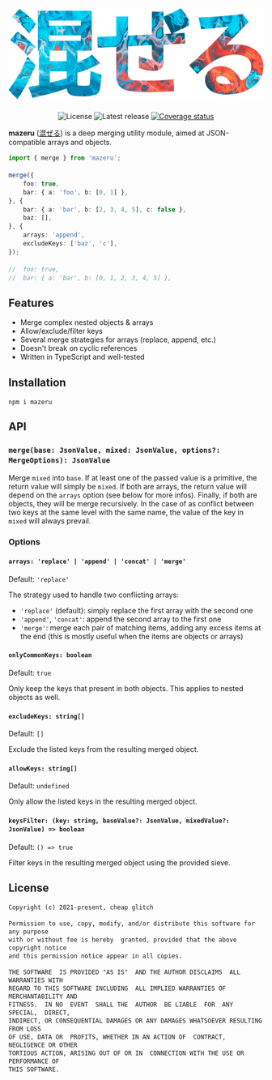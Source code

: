 <h1 align="center">
	<img alt="Mazeru" src="/docs/banner.png">
</h1>
<p align="center">
	<img alt="License" src="https://badgen.net/github/license/cheap-glitch/mazeru?color=green">
	<img alt="Latest release" src="https://badgen.net/github/release/cheap-glitch/mazeru?color=green">
	<a href="https://coveralls.io/github/cheap-glitch/mazeru?branch=main"><img alt="Coverage status" src="https://coveralls.io/repos/github/cheap-glitch/mazeru/badge.svg?branch=main"></a>
</p>

**mazeru** ([混ぜる](https://jisho.org/word/%E6%B7%B7%E3%81%9C%E3%82%8B))
is a deep merging utility module, aimed at JSON-compatible arrays and objects.

```typescript
import { merge } from 'mazeru';

merge({
	foo: true,
	bar: { a: 'foo', b: [0, 1] },
}, {
	bar: { a: 'bar', b: [2, 3, 4, 5], c: false },
	baz: [],
}, {
	arrays: 'append',
	excludeKeys: ['baz', 'c'],
});

// 	foo: true,
// 	bar: { a: 'bar', b: [0, 1, 2, 3, 4, 5] },
```

## Features

 * Merge complex nested objects & arrays
 * Allow/exclude/filter keys
 * Several merge strategies for arrays (replace, append, etc.)
 * Doesn't break on cyclic references
 * Written in TypeScript and well-tested

## Installation

```shell
npm i mazeru
```

## API

### `merge(base: JsonValue, mixed: JsonValue, options?: MergeOptions): JsonValue`

Merge `mixed` into `base`.  If at least one of the passed  value is a primitive,
the return value  will simply be `mixed`.  If both are arrays,  the return value
will depend on the `arrays` option (see  below for more infos). Finally, if both
are objects, they will be merge recursively.  In the case of as conflict between
two keys at the  same level with the same name, the value  of the key in `mixed`
will always prevail.

### Options

#### `arrays: 'replace' | 'append' | 'concat' | 'merge'`

Default: `'replace'`

The strategy used to handle two conflicting arrays:
 * `'replace'` (default): simply replace the first array with the second one
 * `'append'`, `'concat'`: append the second array to the first one
 * `'merge'`: merge each pair of matching  items, adding any excess items at the
   end (this is mostly useful when the items are objects or arrays)

#### `onlyCommonKeys: boolean`

Default: `true`

Only keep the keys that present in  both objects. This applies to nested objects
as well.

#### `excludeKeys: string[]`

Default: `[]`

Exclude the listed keys from the resulting merged object.

#### `allowKeys: string[]`

Default: `undefined`

Only allow the listed keys in the resulting merged object.

#### `keysFilter: (key: string, baseValue?: JsonValue, mixedValue?: JsonValue) => boolean`

Default: `() => true`

Filter keys in the resulting merged object using the provided sieve.

## License

```text
Copyright (c) 2021-present, cheap glitch

Permission to use, copy, modify, and/or distribute this software for any purpose
with or without fee is hereby  granted, provided that the above copyright notice
and this permission notice appear in all copies.

THE SOFTWARE  IS PROVIDED "AS IS"  AND THE AUTHOR DISCLAIMS  ALL WARRANTIES WITH
REGARD TO THIS SOFTWARE INCLUDING  ALL IMPLIED WARRANTIES OF MERCHANTABILITY AND
FITNESS.  IN NO  EVENT  SHALL THE  AUTHOR  BE LIABLE  FOR  ANY SPECIAL,  DIRECT,
INDIRECT, OR CONSEQUENTIAL DAMAGES OR ANY DAMAGES WHATSOEVER RESULTING FROM LOSS
OF USE, DATA OR  PROFITS, WHETHER IN AN ACTION OF  CONTRACT, NEGLIGENCE OR OTHER
TORTIOUS ACTION, ARISING OUT OF OR IN  CONNECTION WITH THE USE OR PERFORMANCE OF
THIS SOFTWARE.
```
